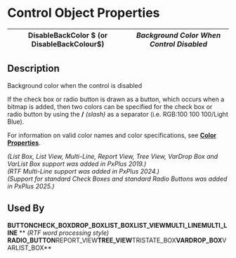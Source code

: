 # Control Object Properties

**DisableBackColor $ (or DisableBackColour$)** |  **_Background Color When Control Disabled_**  
---|---  
  
## Description

Background color when the control is disabled

If the check box or radio button is drawn as a button, which occurs when a bitmap is added, then two colors can be specified for the check box or radio button by using the **/**  _(slash)_ as a separator (i.e. RGB:100 100 100/Light Blue).

For information on valid color names and color specifications, see **[Color Properties](../control_object_properties/colour_properties.md)**.

_(List Box, List View, Multi-Line, Report View, Tree View, VarDrop Box and VarList Box support was added in PxPlus 2019.)  
(RTF Multi-Line support was added in PxPlus 2024.)  
(Support for standard Check Boxes and standard Radio Buttons was added in PxPlus 2025.)_

## Used By 

**BUTTON****CHECK_BOX****DROP_BOX****LIST_BOX****LIST_VIEW****MULTI_LINE****MULTI_LINE** ** _(RTF word processing style)_ ****RADIO_BUTTON****REPORT_VIEW****TREE_VIEW****TRISTATE_BOX****VARDROP_BOX****VARLIST_BOX**
